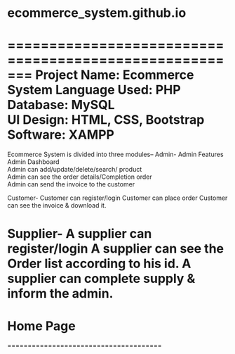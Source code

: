 # ecommerce_system.github.io

 ======================================================= 
 Project Name:   Ecommerce System 
 Language Used:  PHP 
 Database:       MySQL  
 UI Design:      HTML, CSS, Bootstrap 
 Software:       XAMPP 
 =======================================================
Ecommerce System is divided into three modules–
Admin-
Admin Features      
Admin Dashboard      
Admin can add/update/delete/search/ product      
Admin can see the order details/Completion order     
Admin can send the invoice to the customer   

Customer- 
Customer can register/login 
Customer can place order 
Customer can see the invoice & download it.  

Supplier- 
A supplier can register/login 
A supplier can see the Order list according to his id. 
A supplier can complete supply & inform the admin.
============================================ 
 
# Home Page
======================================


